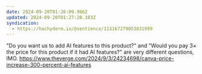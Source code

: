 ```yaml
---
date: 2024-09-20T01:26:09.986Z
updated: 2024-09-20T01:27:20.183Z
syndication:
  - https://hachyderm.io/@sentience/113167279053831999
---
```


"Do you want us to add AI features to this product?" and "Would you pay 3× the price for this product if it had AI features?" are very different questions, IMO. https://www.theverge.com/2024/9/3/24234698/canva-price-increase-300-percent-ai-features
